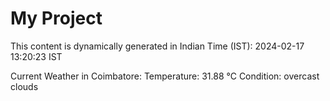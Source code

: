 # My Project

This content is dynamically generated in Indian Time (IST): 2024-02-17 13:20:23 IST


Current Weather in Coimbatore:
Temperature: 31.88 °C
Condition: overcast clouds
